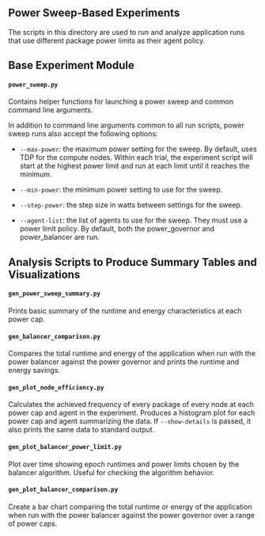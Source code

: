 Power Sweep-Based Experiments
-----------------------------

The scripts in this directory are used to run and analyze application
runs that use different package power limits as their agent policy.

## Base Experiment Module

#### `power_sweep.py`

  Contains helper functions for launching a power sweep and common
  command line arguments.

  In addition to command line arguments common to all run scripts,
  power sweep runs also accept the following options:

  - `--max-power`: the maximum power setting for the sweep.  By
                   default, uses TDP for the compute nodes.  Within
                   each trial, the experiment script will start at the
                   highest power limit and run at each limit until
                   it reaches the minimum.

  - `--min-power`: the minimum power setting to use for the sweep.

  - `--step-power`: the step size in watts between settings for the sweep.

  - `--agent-list`: the list of agents to use for the sweep.  They
                    must use a power limit policy.  By default, both
                    the power_governor and power_balancer are run.

## Analysis Scripts to Produce Summary Tables and Visualizations

#### `gen_power_sweep_summary.py`

  Prints basic summary of the runtime and energy characteristics at
  each power cap.

#### `gen_balancer_comparison.py`

  Compares the total runtime and energy of the application when run
  with the power balancer against the power governor and prints the
  runtime and energy savings.

#### `gen_plot_node_efficiency.py`

  Calculates the achieved frequency of every package of every node at
  each power cap and agent in the experiment.  Produces a histogram
  plot for each power cap and agent summarizing the data.  If
  `--show-details` is passed, it also prints the same data to standard
  output.

#### `gen_plot_balancer_power_limit.py`

  Plot over time showing epoch runtimes and power limits chosen by the
  balancer algorithm.  Useful for checking the algorithm behavior.

#### `gen_plot_balancer_comparison.py`

  Create a bar chart comparing the total runtime or energy of the
  application when run with the power balancer against the power
  governor over a range of power caps.
